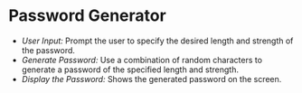 # Password Generator
- *User Input:* Prompt the user to specify the desired length and strength of the password.
- *Generate Password:* Use a combination of random characters to generate a password of the specified length and strength.
- *Display the Password:* Shows the generated password on the screen.
